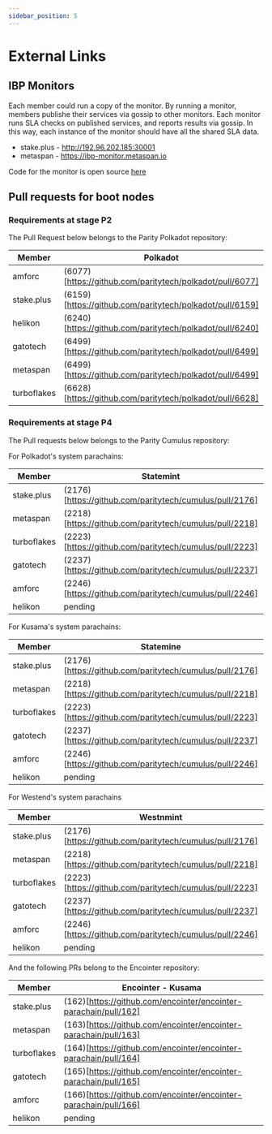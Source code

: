 ```yaml
---
sidebar_position: 5
---
```


# External Links

## IBP Monitors

Each member could run a copy of the monitor. By running a monitor, members publishe their services via gossip to other monitors. Each monitor runs SLA checks on published services, and reports results via gossip. In this way, each instance of the monitor should have all the shared SLA data.

- stake.plus - http://192.96.202.185:30001
- metaspan - https://ibp-monitor.metaspan.io

Code for the monitor is open source [here](https://github.com/dotsama-ibp/dotsama-ibp/tree/main/monitor)


## Pull requests for boot nodes
 
### Requirements at stage P2 

The Pull Request below belongs to the Parity Polkadot repository:

| Member      | Polkadot                                                 | Kusama                                                   | Westend                                                  |
| ----------- | -------------------------------------------------------- | -------------------------------------------------------- | -------------------------------------------------------- |
| amforc      | (6077)[https://github.com/paritytech/polkadot/pull/6077] | (6077)[https://github.com/paritytech/polkadot/pull/6077] | (6434)[https://github.com/paritytech/polkadot/pull/6434] |
| stake.plus  | (6159)[https://github.com/paritytech/polkadot/pull/6159] | (6159)[https://github.com/paritytech/polkadot/pull/6159] | (6159)[https://github.com/paritytech/polkadot/pull/6159] |
| helikon     | (6240)[https://github.com/paritytech/polkadot/pull/6240] | (6240)[https://github.com/paritytech/polkadot/pull/6240] | (6240)[https://github.com/paritytech/polkadot/pull/6240] |
| gatotech    | (6499)[https://github.com/paritytech/polkadot/pull/6499] | (6499)[https://github.com/paritytech/polkadot/pull/6499] | (6499)[https://github.com/paritytech/polkadot/pull/6499] |
| metaspan    | (6499)[https://github.com/paritytech/polkadot/pull/6499] | (6499)[https://github.com/paritytech/polkadot/pull/6499] | (6499)[https://github.com/paritytech/polkadot/pull/6499] |
| turboflakes | (6628)[https://github.com/paritytech/polkadot/pull/6628] | (6628)[https://github.com/paritytech/polkadot/pull/6628] | (6628)[https://github.com/paritytech/polkadot/pull/6628] |

### Requirements at stage P4

The Pull requests below belongs to the Parity Cumulus repository:

For Polkadot's system parachains:

| Member      | Statemint                                               | Collectives                                             | BridgeHub |
| ----------- | ------------------------------------------------------- | ------------------------------------------------------- | --------- |
| stake.plus  | (2176)[https://github.com/paritytech/cumulus/pull/2176] | (2176)[https://github.com/paritytech/cumulus/pull/2176] | N/A       |
| metaspan    | (2218)[https://github.com/paritytech/cumulus/pull/2218] | (2218)[https://github.com/paritytech/cumulus/pull/2218] | N/A       |
| turboflakes | (2223)[https://github.com/paritytech/cumulus/pull/2223] | (2223)[https://github.com/paritytech/cumulus/pull/2223] | N/A       |
| gatotech    | (2237)[https://github.com/paritytech/cumulus/pull/2237] | (2237)[https://github.com/paritytech/cumulus/pull/2237] | N/A       |
| amforc      | (2246)[https://github.com/paritytech/cumulus/pull/2246] | (2246)[https://github.com/paritytech/cumulus/pull/2246] | N/A       |
| helikon     | pending                                                 | pending                                                 | N/A       |

For Kusama's system parachains:

| Member      | Statemine                                               | Collectives | BridgeHub                                               |
| ----------- | ------------------------------------------------------- | ----------- | ------------------------------------------------------- |
| stake.plus  | (2176)[https://github.com/paritytech/cumulus/pull/2176] | N/A         | (2201)[https://github.com/paritytech/cumulus/pull/2201] |
| metaspan    | (2218)[https://github.com/paritytech/cumulus/pull/2218] | N/A         | (2218)[https://github.com/paritytech/cumulus/pull/2218] |
| turboflakes | (2223)[https://github.com/paritytech/cumulus/pull/2223] | N/A         | (2223)[https://github.com/paritytech/cumulus/pull/2223] |
| gatotech    | (2237)[https://github.com/paritytech/cumulus/pull/2237] | N/A         | (2237)[https://github.com/paritytech/cumulus/pull/2237] |
| amforc      | (2246)[https://github.com/paritytech/cumulus/pull/2246] | N/A         | (2246)[https://github.com/paritytech/cumulus/pull/2246] |
| helikon     | pending                                                 | N/A         | pending                                                 |

For Westend's system parachains

| Member      | Westnmint                                               | Collectives                                             | BridgeHub |
| ----------- | ------------------------------------------------------- | ------------------------------------------------------- | --------- |
| stake.plus  | (2176)[https://github.com/paritytech/cumulus/pull/2176] | (2201)[https://github.com/paritytech/cumulus/pull/2201] | N/A       |
| metaspan    | (2218)[https://github.com/paritytech/cumulus/pull/2218] | (2218)[https://github.com/paritytech/cumulus/pull/2218] | N/A       |
| turboflakes | (2223)[https://github.com/paritytech/cumulus/pull/2223] | (2223)[https://github.com/paritytech/cumulus/pull/2223] | N/A       |
| gatotech    | (2237)[https://github.com/paritytech/cumulus/pull/2237] | (2237)[https://github.com/paritytech/cumulus/pull/2237] | N/A       |
| amforc      | (2246)[https://github.com/paritytech/cumulus/pull/2246] | (2246)[https://github.com/paritytech/cumulus/pull/2246] | N/A       |
| helikon     | pending                                                 | pending                                                 | N/A       |

And the following PRs belong to the Encointer repository:

| Member      | Encointer - Kusama                                               |
| ----------- | ---------------------------------------------------------------- |
| stake.plus  | (162)[https://github.com/encointer/encointer-parachain/pull/162] |
| metaspan    | (163)[https://github.com/encointer/encointer-parachain/pull/163] |
| turboflakes | (164)[https://github.com/encointer/encointer-parachain/pull/164] |
| gatotech    | (165)[https://github.com/encointer/encointer-parachain/pull/165] |
| amforc      | (166)[https://github.com/encointer/encointer-parachain/pull/166] |
| helikon     | pending                                                          |
